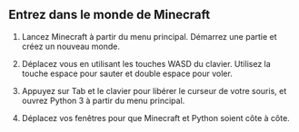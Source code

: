 ## Entrez dans le monde de Minecraft

1. Lancez Minecraft à partir du menu principal. Démarrez une partie et créez un nouveau monde.

2. Déplacez vous en utilisant les touches WASD du clavier. Utilisez la touche espace pour sauter et double espace pour voler.

3. Appuyez sur Tab et le clavier pour libérer le curseur de votre souris, et ouvrez Python 3 à partir du menu principal.

4. Déplacez vos fenêtres pour que Minecraft et Python soient côte à côte.